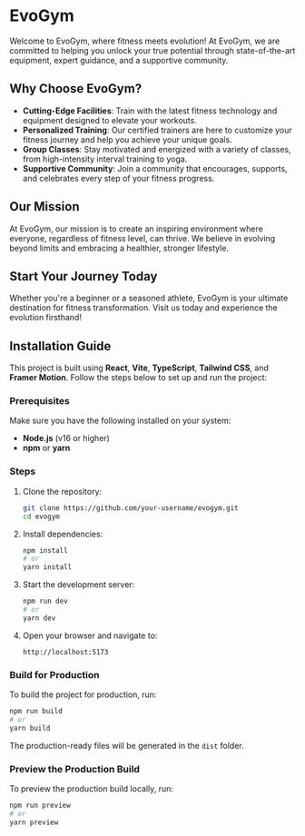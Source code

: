 # EvoGym

Welcome to EvoGym, where fitness meets evolution! At EvoGym, we are committed to helping you unlock your true potential through state-of-the-art equipment, expert guidance, and a supportive community.

## Why Choose EvoGym?

- **Cutting-Edge Facilities**: Train with the latest fitness technology and equipment designed to elevate your workouts.
- **Personalized Training**: Our certified trainers are here to customize your fitness journey and help you achieve your unique goals.
- **Group Classes**: Stay motivated and energized with a variety of classes, from high-intensity interval training to yoga.
- **Supportive Community**: Join a community that encourages, supports, and celebrates every step of your fitness progress.

## Our Mission

At EvoGym, our mission is to create an inspiring environment where everyone, regardless of fitness level, can thrive. We believe in evolving beyond limits and embracing a healthier, stronger lifestyle.

## Start Your Journey Today

Whether you're a beginner or a seasoned athlete, EvoGym is your ultimate destination for fitness transformation. Visit us today and experience the evolution firsthand!

## Installation Guide

This project is built using **React**, **Vite**, **TypeScript**, **Tailwind CSS**, and **Framer Motion**. Follow the steps below to set up and run the project:

### Prerequisites

Make sure you have the following installed on your system:

- **Node.js** (v16 or higher)
- **npm** or **yarn**

### Steps

1. Clone the repository:

   ```bash
   git clone https://github.com/your-username/evogym.git
   cd evogym
   ```

2. Install dependencies:

   ```bash
   npm install
   # or
   yarn install
   ```

3. Start the development server:

   ```bash
   npm run dev
   # or
   yarn dev
   ```

4. Open your browser and navigate to:
   ```
   http://localhost:5173
   ```

### Build for Production

To build the project for production, run:

```bash
npm run build
# or
yarn build
```

The production-ready files will be generated in the `dist` folder.

### Preview the Production Build

To preview the production build locally, run:

```bash
npm run preview
# or
yarn preview
```
